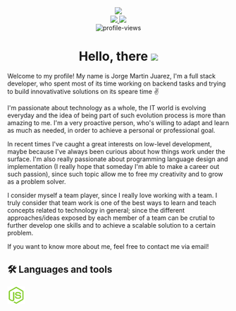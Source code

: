 <div id="header" align="center">
  <img src="https://media.giphy.com/media/1GEATImIxEXVR79Dhk/giphy.gif">
</div>

<div id="badges" align="center">
  <a href="https://www.linkedin.com/in/jorge-martin-juarez-084a1418b/">
    <img src="https://img.shields.io/badge/LinkedIn-blue?logo=linkedin&logoColor=white&style=for-the-badge"/>
  </a>
  <a href="https://gitlab.com/jmj0502">
    <img src="https://img.shields.io/badge/GitLab-orange?logo=gitlab&logoColor=white&style=for-the-badge" />
  </a>
</div>

<div align="center">
  <img src="https://komarev.com/ghpvc/?username=jmj0502&style=flat-square&color=blue" alt="profile-views"/>
</div>

<h1 align="center"> 
  Hello, there
  <img src="https://media.giphy.com/media/hvRJCLFzcasrR4ia7z/giphy.gif" width="30px"/>
</h1>

Welcome to my profile! My name is Jorge Martin Juarez, I'm a full stack developer, who spent most of its time working on backend tasks and trying to build innovativative solutions on its speare time :v:

I'm passionate about technology as a whole, the IT world is evolving everyday and the idea of being part of such evolution process is more than amazing to me. I'm a very proactive person, who's willing to adapt and learn as much as needed, in order to achieve a personal or professional goal.

In recent times I've caught a great interests on low-level development, maybe because I've always been curious about how things work under the surface. I'm also really passionate about programming language design and implementation (I really hope that someday I'm able to make a career out such passion), since such topic allow me to free my creativity and to grow as a problem solver.

I consider myself a team player, since I really love working with a team. I truly consider that team work is one of the best ways to learn and teach concepts related to technology in general; since the different approaches/ideas exposed by each member of a team can be crutial to further develop one skills and to achieve a scalable solution to a certain problem.

If you want to know more about me, feel free to contact me via email!

## 🛠️ Languages and tools
<div>
 <img src="https://github.com/devicons/devicon/blob/master/icons/nodejs/nodejs-original.svg" title="NodeJS" alt="NodeJS" width="40px" height="40px"/>
</div>
<!--
**jmj0502/jmj0502** is a ✨ _special_ ✨ repository because its `README.md` (this file) appears on your GitHub profile.

Here are some ideas to get you started:

- 🔭 I’m currently working on ...
- 🌱 I’m currently learning ...
- 👯 I’m looking to collaborate on ...
- 🤔 I’m looking for help with ...
- 💬 Ask me about ...
- 📫 How to reach me: ...
- 😄 Pronouns: ...
- ⚡ Fun fact: ...
-->
